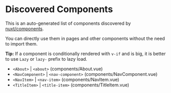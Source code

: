 # Discovered Components

This is an auto-generated list of components discovered by [nuxt/components](https://github.com/nuxt/components).

You can directly use them in pages and other components without the need to import them.

**Tip:** If a component is conditionally rendered with `v-if` and is big, it is better to use `Lazy` or `lazy-` prefix to lazy load.

- `<About>` | `<about>` (components/About.vue)
- `<NavComponent>` | `<nav-component>` (components/NavComponent.vue)
- `<NavItem>` | `<nav-item>` (components/NavItem.vue)
- `<TitleItem>` | `<title-item>` (components/TitleItem.vue)
